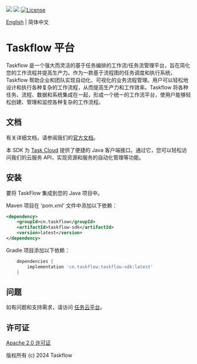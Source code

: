 <div align="left">
  <a href="javascript:void(0);"><img src="https://img.shields.io/badge/build-passing-brightgreen" /></a>
  <a href="javascript:void(0);" target="_blank"><img src="https://img.shields.io/badge/docs-latest-brightgreen" /></a>
  <a href="javascript:void(0);"><img src="https://img.shields.io/badge/License-Apache%202.0-blue.svg" alt="License"></a>
</div>

[English](./README.md) | 简体中文

# Taskflow 平台
Taskflow 是一个强大而灵活的基于任务编排的工作流/任务流管理平台，旨在简化您的工作流程并提高生产力。作为一款基于流程图的任务调度和执行系统，Taskflow 帮助企业和团队实现自动化、可视化的业务流程管理。用户可以轻松地设计和执行各种复杂的工作流程，从而提高生产力和工作效率。Taskflow 将各种任务、流程、数据和系统集成在一起，形成一个统一的工作流平台，使用户能够轻松创建、管理和监控各种复杂的工作流程。

## 文档

有关详细文档，请参阅我们的[官方文档](http://www.taskflow.cn)。

本 SDK 为 [Task Cloud](http://www.taskflow.cn/) 提供了便捷的 Java 客户端接口。通过它，您可以轻松访问我们的云服务 API，实现资源和服务的自动化管理等功能。

## 安装

要将 TaskFlow 集成到您的 Java 项目中。

Maven 项目在 'pom.xml' 文件中添加以下依赖：
```xml
<dependency>
    <groupId>cn.taskflow</groupId>
    <artifactId>taskflow-sdk</artifactId>
    <version>latest</version>
</dependency>
```
Gradle 项目添加以下依赖：
```groovy
    dependencies {
        implementation 'cn.taskflow:taskflow-sdk:latest'
    }
```
## 问题
如有问题和支持需求，请访问 [任务云平台](http://www.taskflow.cn/)。

## 许可证

[Apache 2.0 许可证](https://www.apache.org/licenses/LICENSE-2.0)

版权所有 (c) 2024 Taskflow